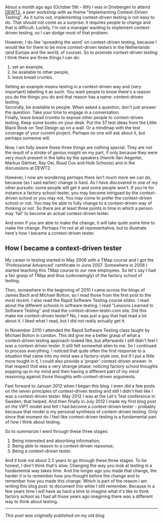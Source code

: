 <!--
.. title: DEWT2 - Becoming a context-driven tester
.. slug: dewt2-becoming-a-context-driven-tester
.. date: 2012-11-08 23:14:57 UTC+01:00
.. tags: DEWT, peer conferences, context-driven testing
.. category: philosophy of testing
.. link: 
.. description:
.. type: text
-->

About a month ago ago (October 5th - 6th) I was in Driebergen to attend [DEWT2](http://dewt.wordpress.com/2012/10/07/dewt2-was-a-blast/), a peer workshop with as theme "Implementing Context-Driven Testing". As it turns out, implementing context-driven testing is not easy to do. That should not come as a surprise: it requires people to change and that is difficult. Luckily, I'm not a manager wanting to implement context-driven testing, so I can dodge most of that problem.

However, I do like 'spreading the word' on context-driven testing, because I would like for there to be more context-driven testers in the Netherlands (and Europe and the world, of course). So to promote context-driven testing I think there are three things I can do:   
1) set an example,  
2) be available to other people,  
3) leave bread crumbs.

<!-- TEASER_END -->

Setting an example means testing in a context-driven way and (very important) labelling it as such. You want people to know there's a reason you do the things you do and that reason has a name: context-driven testing.  
Secondly, be available to people. When asked a question, don't just answer the question. Take your time to engage in a conversation.  
Finally, leave bread crumbs to expose other people to context-driven testing. Keep some books on your desk. Put the 37 test ideas from the Little Black Book on Test Design up on a wall. Or a mindmap with the test coverage of your current project. Perhaps no one will ask about it, but perhaps someone will.

Now, I am fully aware these three things are nothing special. They are not the result of a stroke of genius insight on my part, if only because they were very much present in the talks by the speakers (Henrik Ilari Aegerter, Markus Gärtner, Ray Oei, Ruud Cox and Huib Schoots) and in the discussions at DEWT2.

However, I now am wondering perhaps there isn't much more we can do, because (as I said earlier) change is hard. As I have discovered in one of my other pursuits: some people will get it and some people won't. If you're for instance a factory school-tester, you may become intrigued by the context-driven school or you may not. You may come to prefer the context-driven school or not. You may be able to fully change to a context-driven way of thinking or not. So there are at least three points in time in which a person may 'fail' to become an actual context-driven tester.

And even if you are able to make the change, it will take quite some time to make the change. Perhaps I'm not at all representative, but to illustrate here's how I became a context-driven tester.


## How I became a context-driven tester

My career in testing started in May 2006 with a TMap course and I got the 'Professional Advanced' certificate in June 2007. Somewhere in 2008 I started teaching this TMap course to our new employees. So let's say I had a fair grasp of TMap and thus (unknowingly) of the factory school of testing.

Then, somewhere in the beginning of 2010 I came across the blogs of James Bach and Michael Bolton, so I read those from the first post to the most recent. I also read the Rapid Software Testing course slides. I read about the different schools in software testing. I read "Lessons Learned In Software Testing" and read the context-driven-testin.com site. Did this make me context-driven tester? No, I was just a guy that had read a lot about it. I liked what I read, but I did not really actually get it.

In November 2010 I attended the Rapid Software Testing class taught by Michael Bolton in London. This did give me a better grasp of what a context-driven testing approach looked like, but afterwards I still didn't feel I was a context-driven tester. It still felt somewhat alien to me. So I continued to process everything. I noticed that quite often the first response to a situation that came into my mind was a factory-style one, but if I put a little more tought in it, I could also provide a 'proper' context-driven answer. In that respect thid was a very strange phase: noticing factory school thoughts popping up in my mind and then having a different part of my mind reasoning against those thoughts with context-driven arguments.

Fast forward to Januari 2012 when I began this blog. I even did a few posts on the seven principles of context-driven testing and still I didn't feel like I was a context-driven tester. May 2012 I was at the Let's Test conference in Sweden; that helped. And then finally in July 2012 I made my first blog post on the VIPT model and felt I had become a context-driven tester - probably because that model is my personal synthesis of context-driven testing. Only since that moment do I feel like context-driven testing is a fundamental part of how I think about testing.

So to summarize I went through these three stages:  
1) Being interested and absorbing information;  
2) Being able to reason to a context-driven repsonse;  
3) Being a context-driven tester.

And it took me about 2.5 years to go through these three stages. To be honest, I don't think that's slow. Changing the way you look at testing in a fundamental way takes time. And the longer ago you made that change, the harder it is to remember how you thought before the change and to remember how you made this change. Which is part of the reason I am writing this blog post: to document this while I still remember. Because in a few years time I will have as hard a time to imagine what it's like to think factory school as I had all those years ago imagining there was a different way to think about testing.


---

*This post was originally published on my old blog.*
